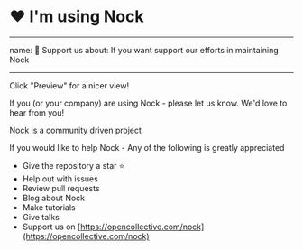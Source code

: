 # ❤️ I'm using Nock

---
name: 🤗 Support us
about: If you want support our efforts in maintaining Nock

---

Click "Preview" for a nicer view!

If you (or your company) are using Nock - please let us know. We'd love to hear from you!

Nock is a community driven project 

If you would like to help Nock - Any of the following is greatly appreciated

* Give the repository a star ⭐️
* Help out with issues
* Review pull requests
* Blog about Nock
* Make tutorials
* Give talks 
* Support us on [https://opencollective.com/nock](https://opencollective.com/nock)